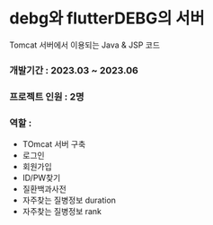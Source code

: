# debg와 flutterDEBG의 서버
Tomcat 서버에서 이용되는 Java & JSP 코드

### 개발기간 : 2023.03 ~ 2023.06
### 프로젝트 인원 : 2명
### 역할 :
- TOmcat 서버 구축
- 로그인
- 회원가입
- ID/PW찾기
- 질환백과사전
- 자주찾는 질병정보 duration
- 자주찾는 질병정보 rank
